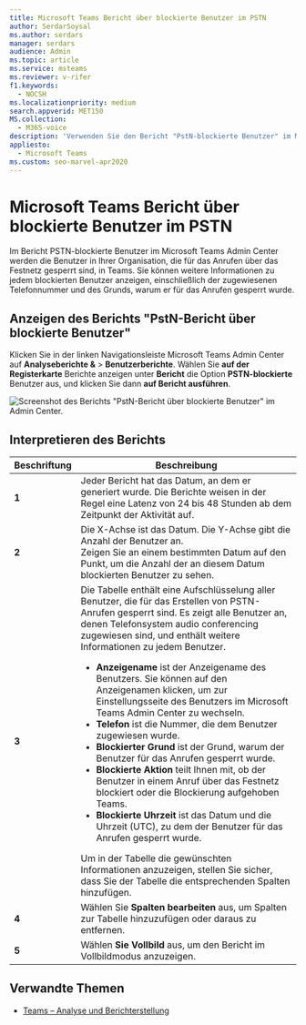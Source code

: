 ```yaml
---
title: Microsoft Teams Bericht über blockierte Benutzer im PSTN
author: SerdarSoysal
ms.author: serdars
manager: serdars
audience: Admin
ms.topic: article
ms.service: msteams
ms.reviewer: v-rifer
f1.keywords:
  - NOCSH
ms.localizationpriority: medium
search.appverid: MET150
MS.collection:
  - M365-voice
description: 'Verwenden Sie den Bericht "PstN-blockierte Benutzer" im Microsoft Teams Admin Center, um einen Überblick über die Teams Ihrer Organisation zu erhalten, die für das Erstellen von PSTN-Anrufen gesperrt sind.'
appliesto:
  - Microsoft Teams
ms.custom: seo-marvel-apr2020
---
```

# <a name="microsoft-teams-pstn-blocked-users-report"></a>Microsoft Teams Bericht über blockierte Benutzer im PSTN

Im Bericht PSTN-blockierte Benutzer im Microsoft Teams Admin Center werden die Benutzer in Ihrer Organisation, die für das Anrufen über das Festnetz gesperrt sind, in Teams. Sie können weitere Informationen zu jedem blockierten Benutzer anzeigen, einschließlich der zugewiesenen Telefonnummer und des Grunds, warum er für das Anrufen gesperrt wurde.

## <a name="view-the-pstn-blocked-users-report"></a>Anzeigen des Berichts "PstN-Bericht über blockierte Benutzer"

Klicken Sie in der linken Navigationsleiste Microsoft Teams Admin Center auf **Analyseberichte &** >  **Benutzerberichte**. Wählen Sie **auf der Registerkarte** Berichte anzeigen unter **Bericht** die Option **PSTN-blockierte** Benutzer aus, und klicken Sie dann **auf Bericht ausführen**.

![Screenshot des Berichts "PstN-Bericht über blockierte Benutzer" im Admin Center.](../media/teams-reports-pstn-blocked-users-with-callouts.png "Screenshot des Berichts &quot;PstN-blockierte Benutzer&quot; im Microsoft Teams Admin Center mit nummerierten Anrufen")

## <a name="interpret-the-report"></a>Interpretieren des Berichts

|Beschriftung |Beschreibung  |
|--------|-------------|
|**1**   |Jeder Bericht hat das Datum, an dem er generiert wurde. Die Berichte weisen in der Regel eine Latenz von 24 bis 48 Stunden ab dem Zeitpunkt der Aktivität auf. |
|**2**   |Die X-Achse ist das Datum. Die Y-Achse gibt die Anzahl der Benutzer an. <br>Zeigen Sie an einem bestimmten Datum auf den Punkt, um die Anzahl der an diesem Datum blockierten Benutzer zu sehen. |
|**3**   |Die Tabelle enthält eine Aufschlüsselung aller Benutzer, die für das Erstellen von PSTN-Anrufen gesperrt sind.  Es zeigt alle Benutzer an, denen Telefonsystem audio conferencing zugewiesen sind, und enthält weitere Informationen zu jedem Benutzer. <ul><li>**Anzeigename** ist der Anzeigename des Benutzers. Sie können auf den Anzeigenamen klicken, um zur Einstellungsseite des Benutzers im Microsoft Teams Admin Center zu wechseln. </li> <li>**Telefon** ist die Nummer, die dem Benutzer zugewiesen wurde.</li> <li>**Blockierter Grund** ist der Grund, warum der Benutzer für das Anrufen gesperrt wurde.</li><li>**Blockierte Aktion** teilt Ihnen mit, ob der Benutzer in einem Anruf über das Festnetz blockiert oder die Blockierung aufgehoben Teams.</li> <li>**Blockierte Uhrzeit** ist das Datum und die Uhrzeit (UTC), zu dem der Benutzer für das Anrufen gesperrt wurde.</li></li> </ul>Um in der Tabelle die gewünschten Informationen anzuzeigen, stellen Sie sicher, dass Sie der Tabelle die entsprechenden Spalten hinzufügen. |
|**4**   |Wählen Sie **Spalten bearbeiten** aus, um Spalten zur Tabelle hinzuzufügen oder daraus zu entfernen.|
|**5**   |Wählen **Sie Vollbild** aus, um den Bericht im Vollbildmodus anzuzeigen.|

## <a name="related-topics"></a>Verwandte Themen

- [Teams – Analyse und Berichterstellung](teams-reporting-reference.md)